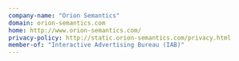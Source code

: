 ```yaml
---
company-name: "Orion Semantics"
domain: orion-semantics.com
home: http://www.orion-semantics.com/
privacy-policy: http://static.orion-semantics.com/privacy.html
member-of: "Interactive Advertising Bureau (IAB)"
---
```





